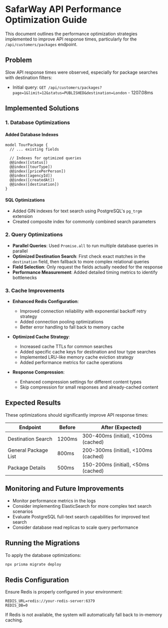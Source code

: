 # SafarWay API Performance Optimization Guide

This document outlines the performance optimization strategies implemented to improve API response times, particularly for the `/api/customers/packages` endpoint.

## Problem

Slow API response times were observed, especially for package searches with destination filters:
- Initial query: `GET /api/customers/packages?page=1&limit=12&status=PUBLISHED&destination=London` - 1207.08ms

## Implemented Solutions

### 1. Database Optimizations

#### Added Database Indexes
```prisma
model TourPackage {
  // ... existing fields
  
  // Indexes for optimized queries
  @@index([status])
  @@index([tourType])
  @@index([pricePerPerson])
  @@index([agencyId])
  @@index([createdAt])
  @@index([destination])
}
```

#### SQL Optimizations
- Added GIN indexes for text search using PostgreSQL's `pg_trgm` extension
- Created composite index for commonly combined search parameters

### 2. Query Optimizations

- **Parallel Queries**: Used `Promise.all` to run multiple database queries in parallel
- **Optimized Destination Search**: First check exact matches in the `destination` field, then fallback to more complex relational queries
- **Field Selection**: Only request the fields actually needed for the response
- **Performance Measurement**: Added detailed timing metrics to identify bottlenecks

### 3. Cache Improvements

- **Enhanced Redis Configuration**: 
  - Improved connection reliability with exponential backoff retry strategy
  - Added connection pooling optimizations
  - Better error handling to fall back to memory cache

- **Optimized Cache Strategy**:
  - Increased cache TTLs for common searches
  - Added specific cache keys for destination and tour type searches
  - Implemented LRU-like memory cache eviction strategy
  - Added performance metrics for cache operations

- **Response Compression**:
  - Enhanced compression settings for different content types
  - Skip compression for small responses and already-cached content

## Expected Results

These optimizations should significantly improve API response times:

| Endpoint | Before | After (Expected) |
|----------|--------|------------------|
| Destination Search | 1200ms | 300-400ms (initial), <100ms (cached) |
| General Package List | 800ms | 200-300ms (initial), <100ms (cached) |
| Package Details | 500ms | 150-200ms (initial), <50ms (cached) |

## Monitoring and Future Improvements

- Monitor performance metrics in the logs
- Consider implementing ElasticSearch for more complex text search scenarios
- Evaluate PostgreSQL full-text search capabilities for improved text search
- Consider database read replicas to scale query performance

## Running the Migrations

To apply the database optimizations:

```bash
npx prisma migrate deploy
```

## Redis Configuration

Ensure Redis is properly configured in your environment:

```env
REDIS_URL=redis://your-redis-server:6379
REDIS_DB=0
```

If Redis is not available, the system will automatically fall back to in-memory caching. 
